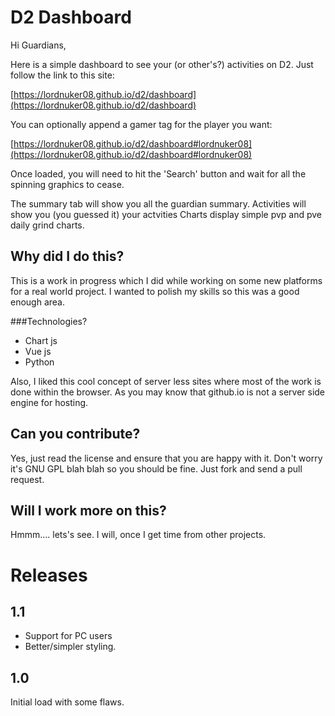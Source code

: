 # D2 Dashboard

Hi Guardians,

Here is a simple dashboard to see your (or other's?) activities on D2. Just follow the link to this site:

[https://lordnuker08.github.io/d2/dashboard](https://lordnuker08.github.io/d2/dashboard)

You can optionally append a gamer tag for the player you want:

[https://lordnuker08.github.io/d2/dashboard#lordnuker08](https://lordnuker08.github.io/d2/dashboard#lordnuker08)

Once loaded, you will need to hit the 'Search' button and wait for all the spinning graphics to cease.

The summary tab will show you all the guardian summary.
Activities will show you (you guessed it) your actvities
Charts display simple pvp and pve daily grind charts.


## Why did I do this?
This is a work in progress which I did while working on some new platforms for a real world project. I wanted to polish my skills so this was a good enough area.

###Technologies?
- Chart js
- Vue js
- Python

Also, I liked this cool concept of server less sites where most of the work is done within the browser. As you may know that github.io is not a server side engine for hosting.

## Can you contribute?
Yes, just read the license and ensure that you are happy with it. Don't worry it's GNU GPL blah blah so you should be fine. 
Just fork and send a pull request.

## Will I work more on this?
Hmmm.... lets's see. I will, once I get time from other projects.

# Releases
## 1.1
- Support for PC users
- Better/simpler styling.

## 1.0
Initial load with some flaws. 
